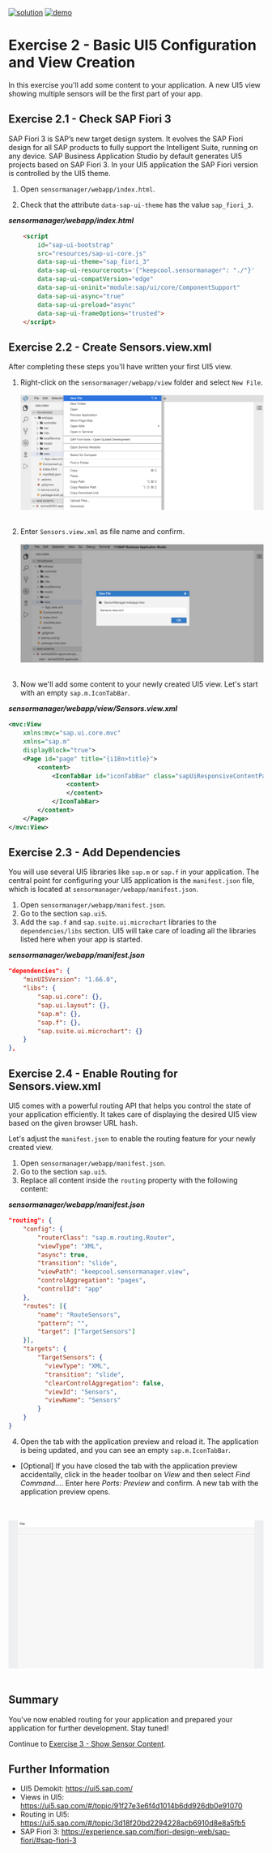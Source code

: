 [![solution](https://flat.badgen.net/badge/solution/available/green?icon=github)](https://github.com/SAP-samples/teched2020-DEV164/tree/code/ex2/TechEd2020)
[![demo](https://flat.badgen.net/badge/demo/deployed/blue?icon=chrome)](https://sap-samples.github.io/teched2020-DEV164/ex2/TechEd2020/SensorManager/webapp/)

# Exercise 2 - Basic UI5 Configuration and View Creation

In this exercise you'll add some content to your application. A new UI5 view showing multiple sensors will be the first part of your app.

## Exercise 2.1 - Check SAP Fiori 3

SAP Fiori 3 is SAP’s new target design system. It evolves the SAP Fiori design for all SAP products to fully support the Intelligent Suite, running on any device. SAP Business Application Studio by default generates UI5 projects based on SAP Fiori 3. In your UI5 application the SAP Fiori version is controlled by the UI5 theme. 

1. Open `sensormanager/webapp/index.html`.

2. Check that the attribute `data-sap-ui-theme` has the value `sap_fiori_3`.

***sensormanager/webapp/index.html***

````html
    <script
        id="sap-ui-bootstrap"
        src="resources/sap-ui-core.js"
        data-sap-ui-theme="sap_fiori_3"
        data-sap-ui-resourceroots='{"keepcool.sensormanager": "./"}'
        data-sap-ui-compatVersion="edge"
        data-sap-ui-oninit="module:sap/ui/core/ComponentSupport"
        data-sap-ui-async="true"
        data-sap-ui-preload="async"
        data-sap-ui-frameOptions="trusted">
    </script>
````

## Exercise 2.2 - Create Sensors.view.xml

After completing these steps you'll have written your first UI5 view.

1. Right-click on the `sensormanager/webapp/view` folder and select `New File`.
<br><br>![](/exercises/ex2/images/02_02_0010.png)<br><br>

2. Enter `Sensors.view.xml` as file name and confirm.
<br><br>![](/exercises/ex2/images/02_02_0020.png)<br><br>

3. Now we'll add some content to your newly created UI5 view. Let's start with an empty `sap.m.IconTabBar`.

***sensormanager/webapp/view/Sensors.view.xml***

````xml
<mvc:View
    xmlns:mvc="sap.ui.core.mvc"
    xmlns="sap.m"
    displayBlock="true">
    <Page id="page" title="{i18n>title}">
        <content>
            <IconTabBar id="iconTabBar" class="sapUiResponsiveContentPadding">
                <content>
                </content>
            </IconTabBar>
        </content>
    </Page>
</mvc:View>
````

## Exercise 2.3 - Add Dependencies

You will use several UI5 libraries like `sap.m` or `sap.f` in your application. The central point for configuring your UI5 application is the `manifest.json` file, which is located at `sensormanager/webapp/manifest.json`.

1. Open `sensormanager/webapp/manifest.json`.
2. Go to the section `sap.ui5`.
3. Add the `sap.f` and `sap.suite.ui.microchart` libraries to the `dependencies/libs` section. UI5 will take care of loading all the libraries listed here when your app is started.

***sensormanager/webapp/manifest.json***

````json
"dependencies": {
    "minUI5Version": "1.66.0",
    "libs": {
        "sap.ui.core": {},
        "sap.ui.layout": {},
        "sap.m": {},
        "sap.f": {},
        "sap.suite.ui.microchart": {}
    }
},
````

## Exercise 2.4 - Enable Routing for Sensors.view.xml

UI5 comes with a powerful routing API that helps you control the state of your application efficiently. It takes care of displaying the desired UI5 view based on the given browser URL hash.

Let's adjust the `manifest.json` to enable the routing feature for your newly created view.

1. Open `sensormanager/webapp/manifest.json`.
2. Go to the section `sap.ui5`.
3. Replace all content inside the `routing` property with the following content:

***sensormanager/webapp/manifest.json***

````json
"routing": {
    "config": {
        "routerClass": "sap.m.routing.Router",
        "viewType": "XML",
        "async": true,
        "transition": "slide",
        "viewPath": "keepcool.sensormanager.view",
        "controlAggregation": "pages",
        "controlId": "app"
    },
    "routes": [{
        "name": "RouteSensors",
        "pattern": "",
        "target": ["TargetSensors"]
    }],
    "targets": {
        "TargetSensors": {
          "viewType": "XML",
          "transition": "slide",
          "clearControlAggregation": false,
          "viewId": "Sensors",
          "viewName": "Sensors"
        }
    }
}
````

4. Open the tab with the application preview and reload it. The application is being updated, and you can see an empty `sap.m.IconTabBar`.
  * [Optional] If you have closed the tab with the application preview accidentally, click in the header toolbar on *View* and then select *Find Command...*. Enter here *Ports: Preview* and confirm. A new tab with the application preview opens.</ul>

<br><br>![](images/02_02_0030.png)<br><br>

## Summary

You've now enabled routing for your application and prepared your application for further development. Stay tuned!

Continue to [Exercise 3 - Show Sensor Content](../ex3/README.md).


## Further Information

* UI5 Demokit: https://ui5.sap.com/
* Views in UI5: https://ui5.sap.com/#/topic/91f27e3e6f4d1014b6dd926db0e91070
* Routing in UI5: https://ui5.sap.com/#/topic/3d18f20bd2294228acb6910d8e8a5fb5
* SAP Fiori 3: https://experience.sap.com/fiori-design-web/sap-fiori/#sap-fiori-3
